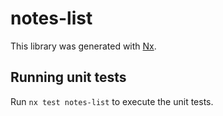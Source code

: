 # notes-list

This library was generated with [Nx](https://nx.dev).

## Running unit tests

Run `nx test notes-list` to execute the unit tests.
